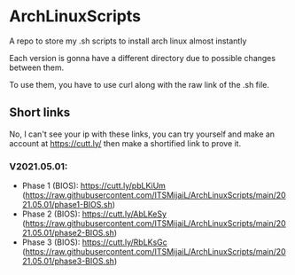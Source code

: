 # ArchLinuxScripts
A repo to store my .sh scripts to install arch linux almost instantly

Each version is gonna have a different directory due to possible changes between them.

To use them, you have to use curl along with the raw link of the .sh file.

## Short links

No, I can't see your ip with these links, you can try yourself and make an account at https://cutt.ly/ then make a shortified link to prove it.

### V2021.05.01:
   * Phase 1 (BIOS): https://cutt.ly/pbLKiUm (https://raw.githubusercontent.com/ITSMijaiL/ArchLinuxScripts/main/2021.05.01/phase1-BIOS.sh)
   * Phase 2 (BIOS): https://cutt.ly/AbLKeSy (https://raw.githubusercontent.com/ITSMijaiL/ArchLinuxScripts/main/2021.05.01/phase2-BIOS.sh)
   * Phase 3 (BIOS): https://cutt.ly/RbLKsGc (https://raw.githubusercontent.com/ITSMijaiL/ArchLinuxScripts/main/2021.05.01/phase3-BIOS.sh)
